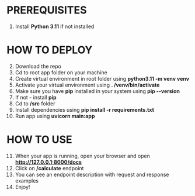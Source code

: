 # PREREQUISITES
1. Install **Python 3.11** if not installed

# HOW TO DEPLOY
2. Download the repo
3. Cd to root app folder on your machine
4. Create virtual environment in root folder using **python3.11 -m venv venv**
5. Activate your virtual environment using **. /venv/bin/activate**
6. Make sure you have **pip** installed in your system using **pip --version**
7. If not - install **pip**
8. Cd to **/src** folder
9. Install dependencies using **pip install -r requirements.txt**
10. Run app using **uvicorn main:app**

# HOW TO USE
11. When your app is running, open your browser and open **http://127.0.0.1:8000/docs**
12. Click on **/calculate** endpoint
13. You can see an endpoint description with request and response examples
14. Enjoy!
